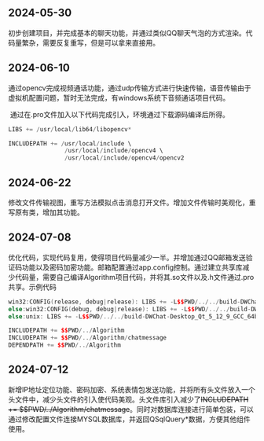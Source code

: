 ## 2024-05-30

​	初步创建项目，并完成基本的聊天功能，并通过类似QQ聊天气泡的方式渲染。代码量繁杂，需要反复重写，但是可以拿来直接用。

## 2024-06-10

​	通过opencv完成视频通话功能，通过udp传输方式进行快速传输，语音传输由于虚拟机配置问题，暂时无法完成，有windows系统下音频通话项目代码。

​	通过在.pro文件加入以下代码完成引入，环境通过下载源码编译后所得。

```c++
LIBS += /usr/local/lib64/libopencv*

INCLUDEPATH += /usr/local/include \
                /usr/local/include/opencv4 \
                /usr/local/include/opencv4/opencv2
```

## 2024-06-22

​	修改文件传输视图，重写方法模拟点击消息打开文件。增加文件传输时美观化，重写原有类，增加其功能。

## 2024-07-08

​	优化代码，实现代码复用，使得项目代码量减少一半。并增加通过QQ邮箱发送验证码功能以及密码加密功能。邮箱配置通过app.config控制。通过建立共享库减少代码量，需要自己编译Algorithm项目代码，并将其.so文件以及.h文件通过.pro共享。示例代码

```c++
win32:CONFIG(release, debug|release): LIBS += -L$$PWD/../../build-DWChat-Desktop_Qt_5_12_9_GCC_64bit-Debug/Algorithm/release/ -lAlgorithm
else:win32:CONFIG(debug, debug|release): LIBS += -L$$PWD/../../build-DWChat-Desktop_Qt_5_12_9_GCC_64bit-Debug/Algorithm/debug/ -lAlgorithm
else:unix: LIBS += -L$$PWD/../../build-DWChat-Desktop_Qt_5_12_9_GCC_64bit-Debug/Algorithm/ -lAlgorithm

INCLUDEPATH += $$PWD/../Algorithm
INCLUDEPATH += $$PWD/../Algorithm/chatmessage
DEPENDPATH += $$PWD/../Algorithm
```
## 2024-07-12

​	新增IP地址定位功能、密码加密、系统表情包发送功能，并将所有头文件放入一个头文件中，减少头文件的引入使代码美观。头文件库引入减少了~~INCLUDEPATH += $$PWD/../Algorithm/chatmessage~~。同时对数据库连接进行简单包装，可以通过修改配置文件连接MYSQL数据库，并返回QSqlQuery*数据，方便其他组件使用。



